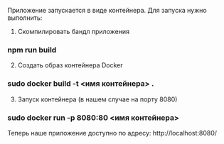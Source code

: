 Приложение запускается в виде контейнера.
Для запуска нужно выполнить:
1. Скомпилировать бандл приложения
### npm run build

2. Создать образ контейнера Docker
### sudo docker build -t <имя контейнера> .

3. Запуск контейнера (в нашем случае на порту 8080)
### sudo docker run -p 8080:80 <имя контейнера>

Теперь наше приложение доступно по адресу: http://localhost:8080/